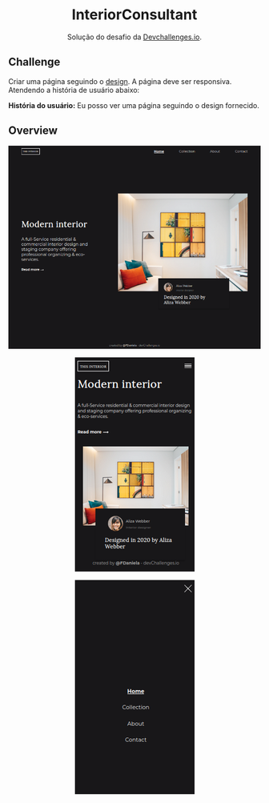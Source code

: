 <h1 align="center">InteriorConsultant</h1>

<div align="center">
   Solução do desafio da <a href="http://devchallenges.io" target="_blank">Devchallenges.io</a>.
</div>

## Challenge

Criar uma página seguindo o [design](https://www.figma.com/file/3cf83hHRBAGjG5EKPcG2bV/interior-consultant-challenge?node-id=0%3A1&mode=dev). A página deve ser responsiva. Atendendo a história de usuário abaixo:

**História do usuário:** Eu posso ver uma página seguindo o design fornecido.

## Overview

<p align="center">
    <img src="solution/screen-desktop.png">
</p>

<p align="center">
    <img src="solution/screen-mobile1.png">
</p>


<p align="center">
    <img src="solution/screen-mobile2.png">
</p>
